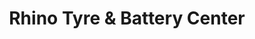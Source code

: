 ---
title: "Rhino Tyre & Battery Center"
url: /davao-city/rhino-tyre-and-battery-center/
shop: tyres
---